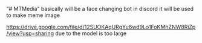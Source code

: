 "# MTMedia" 
basically will be a face changing bot in discord
it will be used to make meme image

https://drive.google.com/file/d/12SUOKAqURgYu6wd9Lo1FoKMhZNW8RiZp/view?usp=sharing
due to the model is too large
